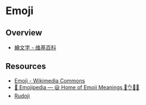 # Emoji

## Overview

- [繪文字 - 维基百科](https://zh.wikipedia.org/wiki/%E7%B9%AA%E6%96%87%E5%AD%97)

## Resources

- [Emoji - Wikimedia Commons](https://commons.wikimedia.org/wiki/Emoji)
- [📙 Emojipedia — 😃 Home of Emoji Meanings 💁👌🎍😍](https://emojipedia.org/)
- [Rudoji](http://www.rudoji.com/)
